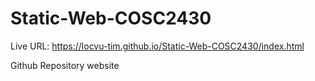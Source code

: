 # Static-Web-COSC2430

Live URL:
https://locvu-tim.github.io/Static-Web-COSC2430/index.html

Github Repository website
